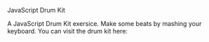 JavaScript Drum Kit

A JavaScript Drum Kit exersice. Make some beats by mashing your keyboard.
You can visit the drum kit here: 
